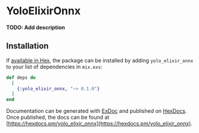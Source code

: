 # YoloElixirOnnx

**TODO: Add description**

## Installation

If [available in Hex](https://hex.pm/docs/publish), the package can be installed
by adding `yolo_elixir_onnx` to your list of dependencies in `mix.exs`:

```elixir
def deps do
  [
    {:yolo_elixir_onnx, "~> 0.1.0"}
  ]
end
```

Documentation can be generated with [ExDoc](https://github.com/elixir-lang/ex_doc)
and published on [HexDocs](https://hexdocs.pm). Once published, the docs can
be found at [https://hexdocs.pm/yolo_elixir_onnx](https://hexdocs.pm/yolo_elixir_onnx).

